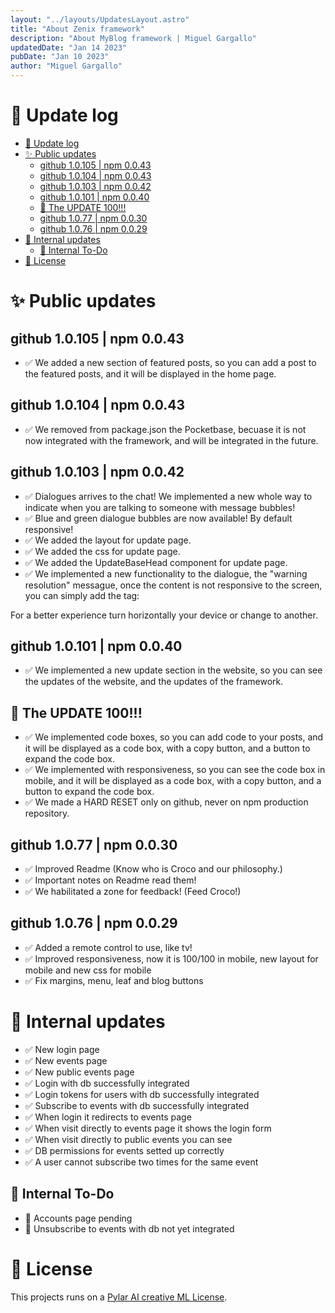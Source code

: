 ```yaml
---
layout: "../layouts/UpdatesLayout.astro"
title: "About Zenix framework"
description: "About MyBlog framework | Miguel Gargallo"
updatedDate: "Jan 14 2023"
pubDate: "Jan 10 2023"
author: "Miguel Gargallo"
---
```


# 🚀 Update log

- [🚀 Update log](#-update-log)
- [✨ Public updates](#-public-updates)
  - [github 1.0.105 | npm 0.0.43](#github-10105--npm-0043)
  - [github 1.0.104 | npm 0.0.43](#github-10104--npm-0043)
  - [github 1.0.103 | npm 0.0.42](#github-10103--npm-0042)
  - [github 1.0.101 | npm 0.0.40](#github-10101--npm-0040)
  - [🎉 The UPDATE 100!!!](#-the-update-100)
  - [github 1.0.77 | npm 0.0.30](#github-1077--npm-0030)
  - [github 1.0.76 | npm 0.0.29](#github-1076--npm-0029)
- [🚀 Internal updates](#-internal-updates)
  - [🦄 Internal To-Do](#-internal-to-do)
- [📝 License](#-license)

# ✨ Public updates

## github 1.0.105 | npm 0.0.43

- ✅ We added a new section of featured posts, so you can add a post to the featured posts, and it will be displayed in the home page.

## github 1.0.104 | npm 0.0.43

- ✅ We removed from package.json the Pocketbase, becuase it is not now integrated with the framework, and will be integrated in the future.

## github 1.0.103 | npm 0.0.42

- ✅ Dialogues arrives to the chat! We implemented a new whole way to indicate when you are talking to someone with message bubbles!
- ✅ Blue and green dialogue bubbles are now available! By default responsive!
- ✅ We added the layout for update page.
- ✅ We added the css for update page.
- ✅ We added the UpdateBaseHead component for update page.
- ✅ We implemented a new functionality to the dialogue, the "warning resolution" messague, once the content is not responsive to the screen, you can simply add the tag:

<warningresolution> For a better experience turn horizontally your device or change to another.</warningresolution>

## github 1.0.101 | npm 0.0.40

- ✅ We implemented a new update section in the website, so you can see the updates of the website, and the updates of the framework.

## 🎉 The UPDATE 100!!!

- ✅ We implemented code boxes, so you can add code to your posts, and it will be displayed as a code box, with a copy button, and a button to expand the code box.
- ✅ We implemented with responsiveness, so you can see the code box in mobile, and it will be displayed as a code box, with a copy button, and a button to expand the code box.
- ✅ We made a HARD RESET only on github, never on npm production repository.

## github 1.0.77 | npm 0.0.30

- ✅ Improved Readme (Know who is Croco and our philosophy.)
- ✅ Important notes on Readme read them!
- ✅ We habilitated a zone for feedback! (Feed Croco!)

## github 1.0.76 | npm 0.0.29

- ✅ Added a remote control to use, like tv!
- ✅ Improved responsiveness, now it is 100/100 in mobile, new layout for mobile and new css for mobile
- ✅ Fix margins, menu, leaf and blog buttons

# 🚀 Internal updates

- ✅ New login page
- ✅ New events page
- ✅ New public events page
- ✅ Login with db successfully integrated
- ✅ Login tokens for users with db successfully integrated
- ✅ Subscribe to events with db successfully integrated
- ✅ When login it redirects to events page
- ✅ When visit directly to events page it shows the login form
- ✅ When visit directly to public events you can see
- ✅ DB permissions for events setted up correctly
- ✅ A user cannot subscribe two times for the same event

## 🦄 Internal To-Do
- 🦄 Accounts page pending
- 🦄 Unsubscribe to events with db not yet integrated

# 📝 License

This projects runs on a [Pylar AI creative ML License](https://huggingface.co/spaces/superdatas/LICENSE).
